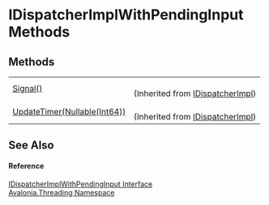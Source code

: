 # IDispatcherImplWithPendingInput Methods




## Methods
<table>
<tr>
<td><a href="M_Avalonia_Threading_IDispatcherImpl_Signal">Signal()</a></td>
<td><br />(Inherited from <a href="T_Avalonia_Threading_IDispatcherImpl">IDispatcherImpl</a>)</td>
</tr>
<tr>
<td><a href="M_Avalonia_Threading_IDispatcherImpl_UpdateTimer">UpdateTimer(Nullable(Int64))</a></td>
<td><br />(Inherited from <a href="T_Avalonia_Threading_IDispatcherImpl">IDispatcherImpl</a>)</td>
</tr>
</table>

## See Also


#### Reference
<a href="T_Avalonia_Threading_IDispatcherImplWithPendingInput">IDispatcherImplWithPendingInput Interface</a>  
<a href="N_Avalonia_Threading">Avalonia.Threading Namespace</a>  
